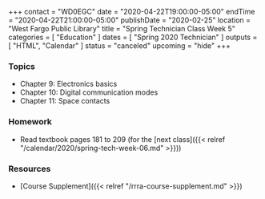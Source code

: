 +++
contact = "WD0EGC"
date = "2020-04-22T19:00:00-05:00"
endTime = "2020-04-22T21:00:00-05:00"
publishDate = "2020-02-25"
location = "West Fargo Public Library"
title = "Spring Technician Class Week 5"
categories = [ "Education" ]
dates = [ "Spring 2020 Technician" ]
outputs = [ "HTML", "Calendar" ]
status = "canceled"
upcoming = "hide"
+++
### Topics

* Chapter 9: Electronics basics
* Chapter 10: Digital communication modes
* Chapter 11: Space contacts

### Homework

* Read textbook pages 181 to 209 (for the [next class]({{< relref "/calendar/2020/spring-tech-week-06.md" >}}))

### Resources

* [Course Supplement]({{< relref "/rrra-course-supplement.md" >}})
<!--* [Syllabus](/s/2xabO1oD5mbpVRh)-->
